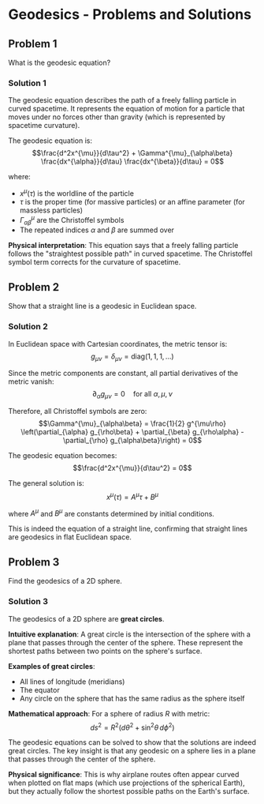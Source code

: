 # Geodesics - Problems and Solutions

## Problem 1

What is the geodesic equation?

### Solution 1

The geodesic equation describes the path of a freely falling particle in curved spacetime. It represents the equation of motion for a particle that moves under no forces other than gravity (which is represented by spacetime curvature).

The geodesic equation is:
$$\frac{d^2x^{\mu}}{d\tau^2} + \Gamma^{\mu}_{\alpha\beta} \frac{dx^{\alpha}}{d\tau} \frac{dx^{\beta}}{d\tau} = 0$$

where:
- $x^{\mu}(\tau)$ is the worldline of the particle
- $\tau$ is the proper time (for massive particles) or an affine parameter (for massless particles)
- $\Gamma^{\mu}_{\alpha\beta}$ are the Christoffel symbols
- The repeated indices $\alpha$ and $\beta$ are summed over

**Physical interpretation**: This equation says that a freely falling particle follows the "straightest possible path" in curved spacetime. The Christoffel symbol term corrects for the curvature of spacetime.

## Problem 2

Show that a straight line is a geodesic in Euclidean space.

### Solution 2

In Euclidean space with Cartesian coordinates, the metric tensor is:
$$g_{\mu\nu} = \delta_{\mu\nu} = \text{diag}(1, 1, 1, \ldots)$$

Since the metric components are constant, all partial derivatives of the metric vanish:
$$\partial_{\alpha} g_{\mu\nu} = 0 \quad \text{for all } \alpha, \mu, \nu$$

Therefore, all Christoffel symbols are zero:
$$\Gamma^{\mu}_{\alpha\beta} = \frac{1}{2} g^{\mu\rho} \left(\partial_{\alpha} g_{\rho\beta} + \partial_{\beta} g_{\rho\alpha} - \partial_{\rho} g_{\alpha\beta}\right) = 0$$

The geodesic equation becomes:
$$\frac{d^2x^{\mu}}{d\tau^2} = 0$$

The general solution is:
$$x^{\mu}(\tau) = A^{\mu} \tau + B^{\mu}$$

where $A^{\mu}$ and $B^{\mu}$ are constants determined by initial conditions.

This is indeed the equation of a straight line, confirming that straight lines are geodesics in flat Euclidean space.

## Problem 3

Find the geodesics of a 2D sphere.

### Solution 3

The geodesics of a 2D sphere are **great circles**.

**Intuitive explanation**: A great circle is the intersection of the sphere with a plane that passes through the center of the sphere. These represent the shortest paths between two points on the sphere's surface.

**Examples of great circles**:
- All lines of longitude (meridians)
- The equator
- Any circle on the sphere that has the same radius as the sphere itself

**Mathematical approach**: 
For a sphere of radius $R$ with metric:
$$ds^2 = R^2(d\theta^2 + \sin^2\theta \, d\phi^2)$$

The geodesic equations can be solved to show that the solutions are indeed great circles. The key insight is that any geodesic on a sphere lies in a plane that passes through the center of the sphere.

**Physical significance**: This is why airplane routes often appear curved when plotted on flat maps (which use projections of the spherical Earth), but they actually follow the shortest possible paths on the Earth's surface.